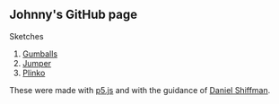 ## Johnny's GitHub page

Sketches
1. [Gumballs](https://jwbraith.github.io/gumballs/)
2. [Jumper](https://jwbraith.github.io/jumper/)
3. [Plinko](https://jwbraith.github.io/plinko/)

These were made with [p5.js](https://p5js.org/) and with the guidance of [Daniel Shiffman](https://www.youtube.com/channel/UCvjgXvBlbQiydffZU7m1_aw).
